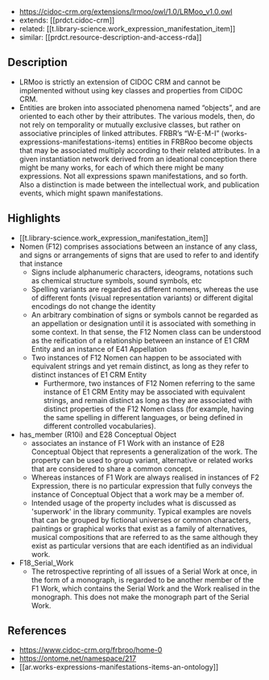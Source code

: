 
- https://cidoc-crm.org/extensions/lrmoo/owl/1.0/LRMoo_v1.0.owl
- extends: [[prdct.cidoc-crm]]
- related: [[t.library-science.work_expression_manifestation_item]]
- similar: [[prdct.resource-description-and-access-rda]]

## Description

- LRMoo is strictly an extension of CIDOC CRM and cannot be implemented without using key classes and properties from CIDOC CRM.
- Entities are broken into associated phenomena named “objects”, and are oriented to each other by their attributes. The various models, then, do not rely on temporality or mutually exclusive classes, but rather on associative principles of linked attributes. FRBR’s “W-E-M-I” (works-expressions-manifestations-items) entities in FRBRoo become objects that may be associated multiply according to their related attributes. In a given instantiation network derived from an ideational conception there might be many works, for each of which there might be many expressions. Not all expressions spawn manifestations, and so forth. Also a distinction is made between the intellectual work, and publication events, which might spawn manifestations.


## Highlights

- [[t.library-science.work_expression_manifestation_item]]
- Nomen (F12) comprises associations between an instance of any class, and signs or arrangements of signs that are used to refer to and identify that instance
  - Signs include alphanumeric characters, ideograms, notations such as chemical structure symbols, sound symbols, etc
  - Spelling variants are regarded as different nomens, whereas the use of different fonts (visual representation variants) or different digital encodings do not change the identity
  - An arbitrary combination of signs or symbols cannot be regarded as an appellation or designation until it is associated with something in some context. In that sense, the F12 Nomen class can be understood as the reification of a relationship between an instance of E1 CRM Entity and an instance of E41 Appellation
  - Two instances of F12 Nomen can happen to be associated with equivalent strings and yet remain distinct, as long as they refer to distinct instances of E1 CRM Entity
    - Furthermore, two instances of F12 Nomen referring to the same instance of E1 CRM Entity may be associated with equivalent strings, and remain distinct as long as they are associated with distinct properties of the F12 Nomen class (for example, having the same spelling in different languages, or being defined in different controlled vocabularies).
- has_member (R10i) and E28 Conceptual Object
  - associates an instance of F1 Work with an instance of E28 Conceptual Object that represents a generalization of the work. The property can be used to group variant, alternative or related works that are considered to share a common concept.
  - Whereas instances of F1 Work are always realised in instances of F2 Expression, there is no particular expression that fully conveys the instance of Conceptual Object that a work may be a member of.
  - Intended usage of the property includes what is discussed as 'superwork' in the library community. Typical examples are novels that can be grouped by fictional universes or common characters, paintings or graphical works that exist as a family of alternatives, musical compositions that are referred to as the same although they exist as particular versions that are each identified as an individual work.
- F18_Serial_Work 
  - The retrospective reprinting of all issues of a Serial Work at once, in the form of a monograph, is regarded to be another member of the F1 Work, which contains the Serial Work and the Work realised in the monograph. This does not make the monograph part of the Serial Work.

## References

- https://www.cidoc-crm.org/frbroo/home-0
- https://ontome.net/namespace/217
- [[ar.works-expressions-manifestations-items-an-ontology]]